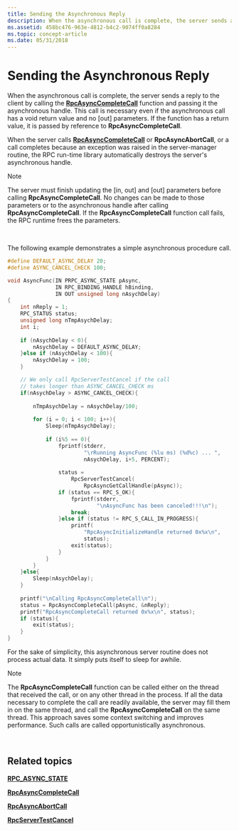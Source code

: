 ```yaml
---
title: Sending the Asynchronous Reply
description: When the asynchronous call is complete, the server sends a reply to the client by calling the RpcAsyncCompleteCall function and passing it the asynchronous handle.
ms.assetid: 458bc476-963e-4812-b4c2-9074ff0a8284
ms.topic: concept-article
ms.date: 05/31/2018
---
```


# Sending the Asynchronous Reply

When the asynchronous call is complete, the server sends a reply to the client by calling the [**RpcAsyncCompleteCall**](/windows/desktop/api/Rpcasync/nf-rpcasync-rpcasynccompletecall) function and passing it the asynchronous handle. This call is necessary even if the asynchronous call has a void return value and no \[out\] parameters. If the function has a return value, it is passed by reference to **RpcAsyncCompleteCall**.

When the server calls [**RpcAsyncCompleteCall**](/windows/desktop/api/Rpcasync/nf-rpcasync-rpcasynccompletecall) or **RpcAsyncAbortCall**, or a call completes because an exception was raised in the server-manager routine, the RPC run-time library automatically destroys the server's asynchronous handle.

> [!Note]  
> The server must finish updating the \[in, out\] and \[out\] parameters before calling **RpcAsyncCompleteCall**. No changes can be made to those parameters or to the asynchronous handle after calling **RpcAsyncCompleteCall**. If the **RpcAsyncCompleteCall** function call fails, the RPC runtime frees the parameters.

 

The following example demonstrates a simple asynchronous procedure call.


```C++
#define DEFAULT_ASYNC_DELAY 20;
#define ASYNC_CANCEL_CHECK 100;

void AsyncFunc(IN PRPC_ASYNC_STATE pAsync,
               IN RPC_BINDING_HANDLE hBinding,
               IN OUT unsigned long nAsychDelay)
{
    int nReply = 1;
    RPC_STATUS status;
    unsigned long nTmpAsychDelay;
    int i;
 
    if (nAsychDelay < 0){
        nAsychDelay = DEFAULT_ASYNC_DELAY;
    }else if (nAsychDelay < 100){
        nAsychDelay = 100;
    }

    // We only call RpcServerTestCancel if the call
    // takes longer than ASYNC_CANCEL_CHECK ms
    if(nAsychDelay > ASYNC_CANCEL_CHECK){
        
        nTmpAsychDelay = nAsychDelay/100;
 
        for (i = 0; i < 100; i++){
            Sleep(nTmpAsychDelay);
 
            if (i%5 == 0){
                fprintf(stderr, 
                        "\rRunning AsyncFunc (%lu ms) (%d%c) ... ",
                        nAsychDelay, i+5, PERCENT);
 
                status = 
                    RpcServerTestCancel(
                        RpcAsyncGetCallHandle(pAsync));
                if (status == RPC_S_OK){
                    fprintf(stderr, 
                            "\nAsyncFunc has been canceled!!!\n");
                    break;
                }else if (status != RPC_S_CALL_IN_PROGRESS){
                    printf(
                        "RpcAsyncInitializeHandle returned 0x%x\n", 
                        status);
                    exit(status); 
                }
            }
        }
    }else{
        Sleep(nAsychDelay);
    }
 
    printf("\nCalling RpcAsyncCompleteCall\n");
    status = RpcAsyncCompleteCall(pAsync, &nReply);
    printf("RpcAsyncCompleteCall returned 0x%x\n", status);
    if (status){
        exit(status);
    }
}
```



For the sake of simplicity, this asynchronous server routine does not process actual data. It simply puts itself to sleep for awhile.

> [!Note]  
> The **RpcAsyncCompleteCall** function can be called either on the thread that received the call, or on any other thread in the process. If all the data necessary to complete the call are readily available, the server may fill them in on the same thread, and call the **RpcAsyncCompleteCall** on the same thread. This approach saves some context switching and improves performance. Such calls are called opportunistically asynchronous.

 

## Related topics

<dl> <dt>

[**RPC\_ASYNC\_STATE**](/windows/desktop/api/Rpcasync/ns-rpcasync-rpc_async_state)
</dt> <dt>

[**RpcAsyncCompleteCall**](/windows/desktop/api/Rpcasync/nf-rpcasync-rpcasynccompletecall)
</dt> <dt>

[**RpcAsyncAbortCall**](/windows/desktop/api/Rpcasync/nf-rpcasync-rpcasyncabortcall)
</dt> <dt>

[**RpcServerTestCancel**](/windows/desktop/api/Rpcdce/nf-rpcdce-rpcservertestcancel)
</dt> </dl>

 

 




